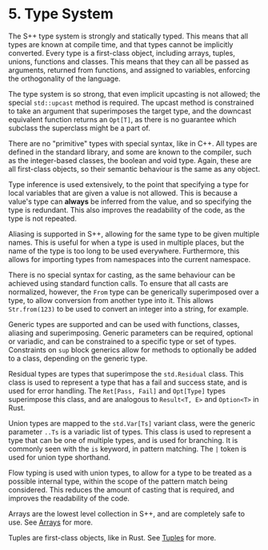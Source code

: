 # 5. Type System

The S++ type system is strongly and statically typed. This means that all types are known at compile time, and that
types cannot be implicitly converted. Every type is a first-class object, including arrays, tuples, unions, functions
and classes. This means that they can all be passed as arguments, returned from functions, and assigned to variables,
enforcing the orthogonality of the language.

The type system is so strong, that even implicit upcasting is not allowed; the special `std::upcast` method is required.
The upcast method is constrained to take an argument that superimposes the target type, and the downcast equivalent
function returns an `Opt[T]`, as there is no guarantee which subclass the superclass might be a part of.

There are no "primitive" types with special syntax, like in C++. All types are defined in the standard library, and some
are known to the compiler, such as the integer-based classes, the boolean and void type. Again, these are all
first-class objects, so their semantic behaviour is the same as any object.

Type inference is used extensively, to the point that specifying a type for local variables that are given a value is
not allowed. This is because a value's type can **always** be inferred from the value, and so specifying the type is
redundant. This also improves the readability of the code, as the type is not repeated.

Aliasing is supported in S++, allowing for the same type to be given multiple names. This is useful for when a type is
used in multiple places, but the name of the type is too long to be used everywhere. Furthermore, this allows for
importing types from namespaces into the current namespace.

There is no special syntax for casting, as the same behaviour can be achieved using standard function calls. To ensure
that all casts are normalized, however, the `From` type can be generically superimposed over a type, to allow conversion
from another type into it. This allows `Str.from(123)` to be used to convert an integer into a string, for example.

Generic types are supported and can be used with functions, classes, aliasing and superimposing. Generic parameters can
be required, optional or variadic, and can be constrained to a specific type or set of types. Constraints on `sup` block
generics allow for methods to optionally be added to a class, depending on the generic type.

Residual types are types that superimpose the `std.Residual` class. This class is used to represent a type that has a
fail and success state, and is used for error handling. The `Ret[Pass, Fail]` and `Opt[Type]` types superimpose this
class, and are analogous to `Result<T, E>` and `Option<T>` in Rust.

Union types are mapped to the `std.Var[Ts]` variant class, were the generic parameter `..Ts` is a variadic list of
types. This class is used to represent a type that can be one of multiple types, and is used for branching. It is
commonly seen with the `is` keyword, in pattern matching. The `|` token is used for union type shorthand.

Flow typing is used with union types, to allow for a type to be treated as a possible internal type, within the scope of
the pattern match being considered. This reduces the amount of casting that is required, and improves the readability of
the code.

Arrays are the lowest level collection in S++, and are completely safe to use. See [Arrays](6-1-Arrays.md) for more.

Tuples are first-class objects, like in Rust. See [Tuples](6-4-Tuples.md) for more.
